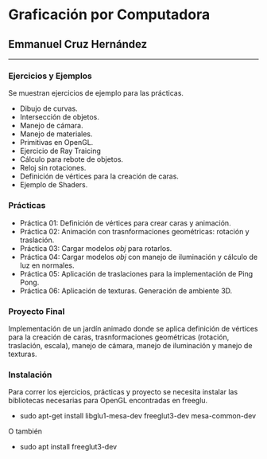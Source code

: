 # Graficación por Computadora
## Emmanuel Cruz Hernández

---

### Ejercicios y Ejemplos
Se muestran ejercicios de ejemplo para las prácticas.
* Dibujo de curvas.
* Intersección de objetos.
* Manejo de cámara.
* Manejo de materiales.
* Primitivas en OpenGL.
* Ejercicio de Ray Traicing
* Cálculo para rebote de objetos.
* Reloj sin rotaciones.
* Definición de vértices para la creación de caras.
* Ejemplo de Shaders.

### Prácticas
* Práctica 01: Definición de vértices para crear caras y animación.
* Práctica 02: Animación con trasnformaciones geométricas: rotación y traslación.
* Práctica 03: Cargar modelos _obj_ para rotarlos.
* Práctica 04: Cargar modelos _obj_ con manejo de iluminación y cálculo de luz en normales.
* Práctica 05: Aplicación de traslaciones para la implementación de Ping Pong.
* Práctica 06: Aplicación de texturas. Generación de ambiente 3D.

### Proyecto Final
Implementación de un jardín animado donde se aplica definición de vértices para la creación de caras, trasnformaciones geométricas (rotación, traslación, escala), manejo de cámara, manejo de iluminación y manejo de texturas.

### Instalación
Para correr los ejercicios, prácticas y proyecto se necesita instalar las bibliotecas necesarias para OpenGL encontradas en freeglu.
* sudo apt-get install libglu1-mesa-dev freeglut3-dev mesa-common-dev

O también
* sudo apt install freeglut3-dev
